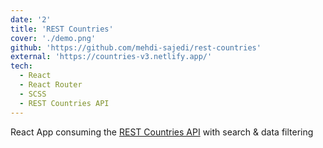 ```yaml
---
date: '2'
title: 'REST Countries'
cover: './demo.png'
github: 'https://github.com/mehdi-sajedi/rest-countries'
external: 'https://countries-v3.netlify.app/'
tech:
  - React
  - React Router
  - SCSS
  - REST Countries API
---
```


React App consuming the [REST Countries API](https://restcountries.com) with search & data filtering
